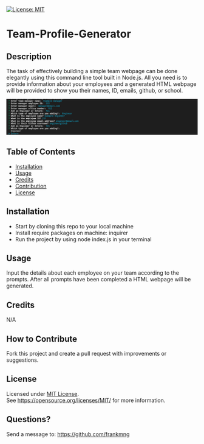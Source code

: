 [![License: MIT](https://img.shields.io/badge/License-MIT-yellow.svg)](https://opensource.org/licenses/MIT)
# Team-Profile-Generator
## Description

The task of effectively building a simple team webpage can be done elegantly using this command line tool built in Node.js. All you need is to provide information about your employees and a generated HTML webpage will be provided to show you their names, ID, emails, github, or school.

![terminal-prompts](https://raw.githubusercontent.com/frankmng/Team-Profile-Generator/main/Develop/assets/images/command_line.png)

## Table of Contents
- [Installation](#installation)
- [Usage](#usage)
- [Credits](#credits)
- [Contribution](#contribution)
- [License](#license)

## Installation
- Start by cloning this repo to your local machine
- Install require packages on machine: inquirer
- Run the project by using node index.js in your terminal

## Usage
Input the details about each employee on your team according to the prompts. After all prompts have been completed a HTML webpage will be generated.

## Credits
N/A

## How to Contribute
Fork this project and create a pull request with improvements or suggestions.
## License
Licensed under <a href="https://opensource.org/licenses/MIT/">MIT License<a>.<br>
See https://opensource.org/licenses/MIT/ for more information.

## Questions?
Send a message to: https://github.com/frankmng
